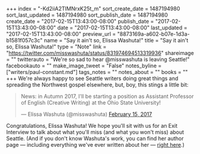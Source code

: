 +++
index = "-Kd2iiA2TIMNrxK25t_m"
sort_create_date = 1487194980
sort_last_updated = 1487194980
sort_publish_date = 1487194980
create_date = "2017-02-15T13:43:00-08:00"
publish_date = "2017-02-15T13:43:00-08:00"
date = "2017-02-15T13:43:00-08:00"
last_updated = "2017-02-15T13:43:00-08:00"
preview_url = "8873169a-a602-b07e-1d3a-b1581f057c3c"
name = "Say it ain't so, Elissa Washuta!"
title = "Say it ain't so, Elissa Washuta!"
type = "Note"
link = "https://twitter.com/misswashuta/status/831974694513319936"
shareimage = ""
twitterauto = "We're so sad to hear @misswashuta is leaving Seattle!"
facebookauto = ""
make_image_tweet = "False"
notes_byline = ["writers/paul-constant.md"]
tags_notes = ""
notes_about = ""
books = ""
+++
We're always happy to see Seattle writers doing great things and spreading the Northwest gospel elsewhere, but, boy, this stings a little bit:

<blockquote class="twitter-tweet" data-lang="en"><p lang="en" dir="ltr">News: in Autumn 2017, I&#39;ll be starting a position as Assistant Professor of English (Creative Writing) at the Ohio State University!</p>&mdash; Elissa Washuta (@misswashuta) <a href="https://twitter.com/misswashuta/status/831974694513319936">February 15, 2017</a></blockquote>

Congratulations, Elissa Washuta! We hope you'll sit with us for an Exit Interview to talk about what you'll miss (and what you won't miss) about Seattle. (And if you don't know Washuta's work, you can find her author page — including everything we've ever written about her — [right here](http://www.seattlereviewofbooks.com/authors/elissa-washuta/).)